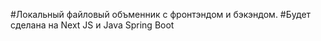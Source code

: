 #Локальный файловый объменник с фронтэндом и бэкэндом.
#Будет сделана на Next JS и Java Spring Boot

